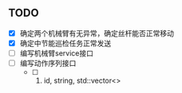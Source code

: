## TODO

- [x] 确定两个机械臂有无异常，确定丝杆能否正常移动
- [x] 确定中节能巡检任务正常发送
- [ ] 编写机械臂service接口
- [ ] 编写动作序列接口
	- [ ] 1. id, string, std::vector<>
